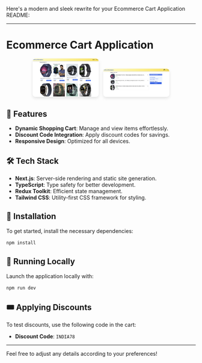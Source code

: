 Here's a modern and sleek rewrite for your Ecommerce Cart Application README:

---

# Ecommerce Cart Application

<p align="center">
  <img src="SS/01.png" alt="Marketplace Application Screenshot 1" width="35%" style="border-radius: 8px; box-shadow: 0 4px 8px rgba(0, 0, 0, 0.1);">
  &nbsp;
  <img src="SS/02.png" alt="Marketplace Application Screenshot 2" width="35%" style="border-radius: 8px; box-shadow: 0 4px 8px rgba(0, 0, 0, 0.1);">
</p>

## 🚀 Features

- **Dynamic Shopping Cart**: Manage and view items effortlessly.
- **Discount Code Integration**: Apply discount codes for savings.
- **Responsive Design**: Optimized for all devices.

## 🛠️ Tech Stack

- **Next.js**: Server-side rendering and static site generation.
- **TypeScript**: Type safety for better development.
- **Redux Toolkit**: Efficient state management.
- **Tailwind CSS**: Utility-first CSS framework for styling.

## 🔧 Installation

To get started, install the necessary dependencies:

```bash
npm install
```

## 🚀 Running Locally

Launch the application locally with:

```bash
npm run dev
```

## 🎟️ Applying Discounts

To test discounts, use the following code in the cart:

- **Discount Code**: `INDIA78`

---

Feel free to adjust any details according to your preferences!